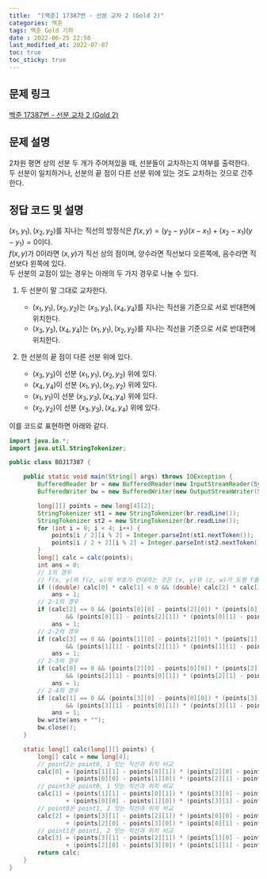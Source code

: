 ```yaml
---
title:  "[백준] 17387번 - 선분 교차 2 (Gold 2)"
categories: 백준
tags: 백준 Gold 기하
date : 2022-06-25 22:50
last_modified_at: 2022-07-07
toc: true
toc_sticky: true
---
```


## 문제 링크

[백준 17387번 - 선분 교차 2 (Gold 2)](https://www.acmicpc.net/problem/17387)

## 문제 설명

2차원 평면 상의 선분 두 개가 주어져있을 때, 선분들이 교차하는지 여부를 출력한다.  
두 선분이 일치하거나, 선분의 끝 점이 다른 선분 위에 있는 것도 교차하는 것으로 간주한다.

## 정답 코드 및 설명

$(x_1, y_1), (x_2, y_2)$를 지나는 직선의 방정식은 $f(x, y) = (y_2 - y_1)(x - x_1) + (x_2 - x_1)(y - y_1) = 0$이다.  
$f(x, y)$가 0이라면 $(x, y)$가 직선 상의 점이며, 양수라면 직선보다 오른쪽에, 음수라면 직선보다 왼쪽에 있다.  
두 선분의 교점이 있는 경우는 아래의 두 가지 경우로 나눌 수 있다.

1. 두 선분이 말 그대로 교차한다.
   - $(x_1, y_1), (x_2, y_2)$는 $(x_3, y_3), (x_4, y_4)$를 지나는 직선을 기준으로 서로 반대편에 위치한다.
   - $(x_3, y_3), (x_4, y_4)$는 $(x_1, y_1), (x_2, y_2)$를 지나는 직선을 기준으로 서로 반대편에 위치한다.
  
2. 한 선분의 끝 점이 다른 선분 위에 있다.
   - $(x_3, y_3)$이 선분 $(x_1, y_1), (x_2, y_2)$ 위에 있다.
   - $(x_4, y_4)$이 선분 $(x_1, y_1), (x_2, y_2)$ 위에 있다.
   - $(x_1, y_1)$이 선분 $(x_3, y_3), (x_4, y_4)$ 위에 있다.
   - $(x_2, y_2)$이 선분 $(x_3, y_3), (x_4, y_4)$ 위에 있다.

이를 코드로 표현하면 아래와 같다.

```java
import java.io.*;
import java.util.StringTokenizer;

public class BOJ17387 {

    public static void main(String[] args) throws IOException {
        BufferedReader br = new BufferedReader(new InputStreamReader(System.in));
        BufferedWriter bw = new BufferedWriter(new OutputStreamWriter(System.out));

        long[][] points = new long[4][2];
        StringTokenizer st1 = new StringTokenizer(br.readLine());
        StringTokenizer st2 = new StringTokenizer(br.readLine());
        for (int i = 0; i < 4; i++) {
            points[i / 2][i % 2] = Integer.parseInt(st1.nextToken());
            points[i / 2 + 2][i % 2] = Integer.parseInt(st2.nextToken());
        }
        long[] calc = calc(points);
        int ans = 0;
        // 1의 경우
        // f(x, y)와 f(z, w)의 부호가 반대라는 것은 (x, y)와 (z, w)가 도형 f를 경계로 반대편에 있음을 뜻한다.
        if ((double) calc[0] * calc[1] < 0 && (double) calc[2] * calc[3] < 0)
            ans = 1;
        // 2-1의 경우
        if (calc[2] == 0 && (points[0][0] - points[2][0]) * (points[0][0] - points[3][0]) <= 0
                && (points[0][1] - points[2][1]) * (points[0][1] - points[3][1]) <= 0)
            ans = 1;
        // 2-2의 경우
        if (calc[3] == 0 && (points[1][0] - points[2][0]) * (points[1][0] - points[3][0]) <= 0
                && (points[1][1] - points[2][1]) * (points[1][1] - points[3][1]) <= 0)
            ans = 1;
        // 2-3의 경우
        if (calc[0] == 0 && (points[2][0] - points[0][0]) * (points[2][0] - points[1][0]) <= 0
                && (points[2][1] - points[0][1]) * (points[2][1] - points[1][1]) <= 0)
            ans = 1;
        // 2-4의 경우
        if (calc[1] == 0 && (points[3][0] - points[0][0]) * (points[3][0] - points[1][0]) <= 0
                && (points[3][1] - points[0][1]) * (points[3][1] - points[1][1]) <= 0)
            ans = 1;
        bw.write(ans + "");
        bw.close();
    }

    static long[] calc(long[][] points) {
        long[] calc = new long[4];
        // point2는 point0, 1 잇는 직선과 위치 비교
        calc[0] = (points[1][1] - points[0][1]) * (points[2][0] - points[0][0])
                + (points[0][0] - points[1][0]) * (points[2][1] - points[0][1]);
        // point3은 point0, 1 잇는 직선과 위치 비교
        calc[1] = (points[1][1] - points[0][1]) * (points[3][0] - points[0][0])
                + (points[0][0] - points[1][0]) * (points[3][1] - points[0][1]);
        // point0은 point1, 2 잇는 직선과 위치 비교
        calc[2] = (points[3][1] - points[2][1]) * (points[0][0] - points[2][0])
                + (points[2][0] - points[3][0]) * (points[0][1] - points[2][1]);
        // point1은 point1, 2 잇는 직선과 위치 비교
        calc[3] = (points[3][1] - points[2][1]) * (points[1][0] - points[2][0])
                + (points[2][0] - points[3][0]) * (points[1][1] - points[2][1]);
        return calc;
    }
}
```
